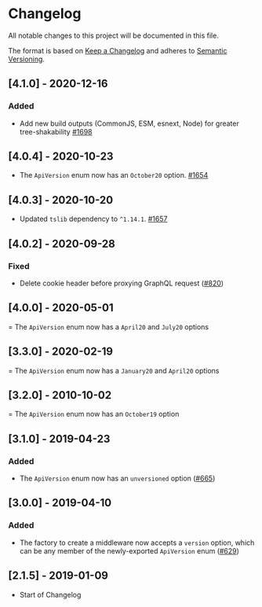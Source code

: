 # Changelog

All notable changes to this project will be documented in this file.

The format is based on [Keep a Changelog](http://keepachangelog.com/en/1.0.0/)
and adheres to [Semantic Versioning](http://semver.org/spec/v2.0.0.html).

## [4.1.0] - 2020-12-16

### Added

- Add new build outputs (CommonJS, ESM, esnext, Node) for greater tree-shakability [#1698](https://github.com/Shopify/quilt/pull/1698)

## [4.0.4] - 2020-10-23

- The `ApiVersion` enum now has an `October20` option. [#1654](https://github.com/Shopify/quilt/pull/1654)

## [4.0.3] - 2020-10-20

- Updated `tslib` dependency to `^1.14.1`. [#1657](https://github.com/Shopify/quilt/pull/1657)

## [4.0.2] - 2020-09-28

### Fixed

- Delete cookie header before proxying GraphQL request ([#820](https://github.com/Shopify/quilt/pull/820))

## [4.0.0] - 2020-05-01

= The `ApiVersion` enum now has a `April20` and `July20` options

## [3.3.0] - 2020-02-19

= The `ApiVersion` enum now has a `January20` and `April20` options

## [3.2.0] - 2010-10-02

= The `ApiVersion` enum now has an `October19` option

## [3.1.0] - 2019-04-23

### Added

- The `ApiVersion` enum now has an `unversioned` option ([#665](https://github.com/Shopify/quilt/pull/665))

## [3.0.0] - 2019-04-10

### Added

- The factory to create a middleware now accepts a `version` option, which can be any member of the newly-exported `ApiVersion` enum ([#629](https://github.com/Shopify/quilt/pull/629))

## [2.1.5] - 2019-01-09

- Start of Changelog
